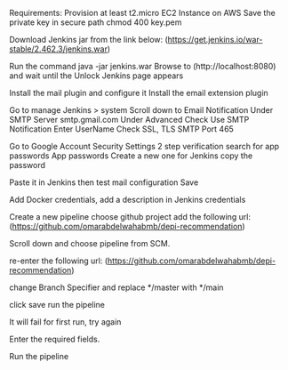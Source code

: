 Requirements:
Provision at least t2.micro EC2 Instance on AWS
Save the private key in secure path
chmod 400 key.pem

Download Jenkins jar from the link below:
(https://get.jenkins.io/war-stable/2.462.3/jenkins.war)

Run the command java -jar jenkins.war
Browse to (http://localhost:8080) and wait until the Unlock Jenkins page appears

Install the mail plugin and configure it
Install the email extension plugin

Go to manage Jenkins > system 
  Scroll down to Email Notification
  Under SMTP Server
    smtp.gmail.com
  Under Advanced
    Check Use SMTP Notification
      Enter UserName
    Check SSL, TLS
    SMTP Port
    465

Go to Google Account Security Settings
  2 step verification
  search for app passwords
  App passwords
  Create a new one for Jenkins
  copy the password
  
Paste it in Jenkins then test mail configuration
  Save

Add Docker credentials, add a description in Jenkins credentials

Create a new pipeline
choose github project
add the following url:
(https://github.com/omarabdelwahabmb/depi-recommendation)

Scroll down and choose pipeline from SCM.

re-enter the following url:
(https://github.com/omarabdelwahabmb/depi-recommendation)

change Branch Specifier and replace */master with */main

click save
run the pipeline

It will fail for first run, try again

Enter the required fields.

Run the pipeline